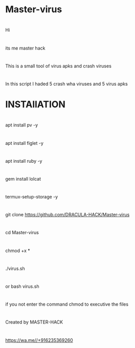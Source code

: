 # Master-virus

#
Hi
#
its me master hack

#
This is a small tool of virus apks and crash viruses
#
In this script I haded 5 crash wha viruses and 5 virus apks
#
#

# INSTAllATION
#
apt install pv -y
#
apt install figlet -y
#
apt install ruby -y
#
gem install lolcat
#
termux-setup-storage -y
#
git clone https://github.com/DRACULA-HACK/Master-virus
#
cd Master-virus
#
chmod +x *
#
./virus.sh
#
or
bash virus.sh
#
if you not enter the command chmod to executive the files
#
Created by 
MASTER-HACK
#
https://wa.me//+916235369260
